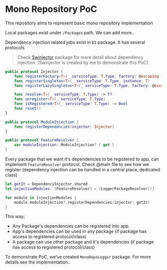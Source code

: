 # Mono Repository PoC

This repository aims to represent basic mono repository implementation

Local packages exist under `/Packages` path. We can add more..

Dependency injection related jobs exist in `DI` package. It has several protocols

> Check [Swinjector](https://github.com/EnesKaraosman/Swinjector) package for more detail about dependency injection. (Swinjector is created by me to demonstrate this PoC)

```swift
public protocol Injector {
    func registerFactory<T>(_ serviceType: T.Type, factory: @escaping () -> T)
    func registerSingleton<T>(_ serviceType: T.Type, instance: T)
    func registerLazySingleton<T>(_ serviceType: T.Type, factory: @escaping () -> T)

    func resolve<T>(_ serviceType: T.Type) -> T?
    func unregister<T>(_ serviceType: T.Type)
    func isRegistered<T>(_ serviceType: T.Type) -> Bool
    func reset()
}

public protocol ModuleInjection {
    func registerDependencies(injector: Injector)
}

public protocol FeatureResolver {
    var moduleInjection: ModuleInjection? { get }
}
```

Every package that we want it's dependencies to be registered to app, can implement `FeatureResolver` protocol. Check @main file to see how we register (dependency injection can be handled in a central place, dedicated class)

```swift
let getIt = DependencyInjector.shared
let injectionModules: [FeatureResolver] = [LoggerPackageResolver()]

for module in injectionModules {
    module.moduleInjection?.registerDependencies(injector: getIt)
}
```

This way;

- Any Package's dependencies can be registered into app.
- App's dependencies can be used in any package (if package has access to registered protocol/class)
- A package can use other package and it's dependencies (if package has access to registered protocol/class)

To demonstrate PoC, we've created `MonoRepoLogger` package. For more details see the implementation..

